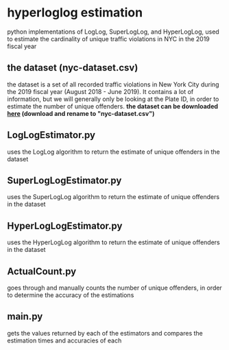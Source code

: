 # hyperloglog estimation
 python implementations of LogLog, SuperLogLog, and HyperLogLog, used to estimate the cardinality of unique traffic violations in NYC in the 2019 fiscal year

## the dataset (nyc-dataset.csv)
 the dataset is a set of all recorded traffic violations in New York City during the 2019 fiscal year (August 2018 - June 2019). It contains a lot of information, but we will generally only be looking at the Plate ID, in order to estimate the number of unique offenders. **the dataset can be downloaded [here](https://data.cityofnewyork.us/api/views/faiq-9dfq/rows.csv?accessType=DOWNLOAD) (download and rename to "nyc-dataset.csv")**

## LogLogEstimator.py
 uses the LogLog algorithm to return the estimate of unique offenders in the dataset

## SuperLogLogEstimator.py
 uses the SuperLogLog algorithm to return the estimate of unique offenders in the dataset

## HyperLogLogEstimator.py
 uses the HyperLogLog algorithm to return the estimate of unique offenders in the dataset

## ActualCount.py
 goes through and manually counts the number of unique offenders, in order to determine the accuracy of the estimations

## main.py
 gets the values returned by each of the estimators and compares the estimation times and accuracies of each
